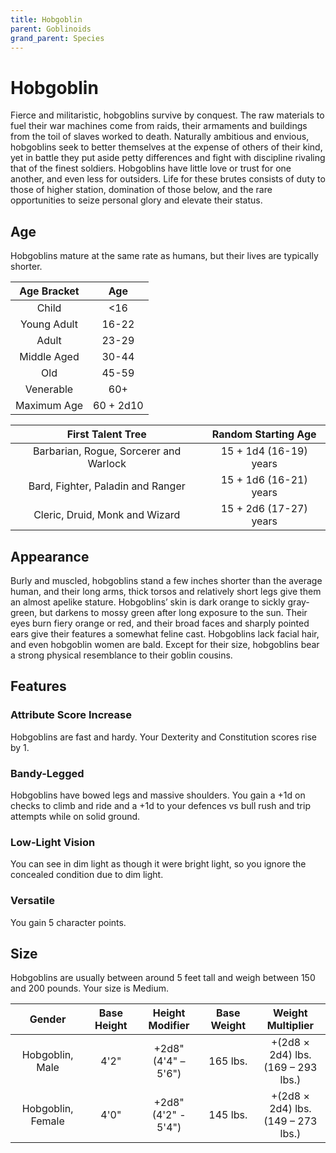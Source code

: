 ```yaml
---
title: Hobgoblin 
parent: Goblinoids
grand_parent: Species
---
```


# Hobgoblin
Fierce and militaristic, hobgoblins survive by conquest. The raw materials to fuel their war machines come from raids, their armaments and buildings from the toil of slaves worked to death. Naturally ambitious and envious, hobgoblins seek to better themselves at the expense of others of their kind, yet in battle they put aside petty differences and fight with discipline rivaling that of the finest soldiers. Hobgoblins have little love or trust for one another, and even less for outsiders. Life for these brutes consists of duty to those of higher station, domination of those below, and the rare opportunities to seize personal glory and elevate their status.

## Age
Hobgoblins mature at the same rate as humans, but their lives are typically shorter.

| Age Bracket | Age |
|:-----------:|:---:|
| Child       | <16 |
| Young Adult | 16-22 |
| Adult       | 23-29 |
| Middle Aged | 30-44 |
| Old         | 45-59 |
| Venerable   | 60+ |
| Maximum Age | 60 + 2d10 |

| First Talent Tree | Random Starting Age |
|:-----------------:|:-------------------:|
| Barbarian, Rogue, Sorcerer and Warlock | 15 + 1d4 (16-19) years |
| Bard, Fighter, Paladin and Ranger      | 15 + 1d6 (16-21) years |
| Cleric, Druid, Monk and Wizard         | 15 + 2d6 (17-27) years |

## Appearance
Burly and muscled, hobgoblins stand a few inches shorter than the average human, and their long arms, thick torsos and relatively short legs give them an almost apelike stature. Hobgoblins’ skin is dark orange to sickly gray-green, but darkens to mossy green after long exposure to the sun. Their eyes burn fiery orange or red, and their broad faces and sharply pointed ears give their features a somewhat feline cast. Hobgoblins lack facial hair, and even hobgoblin women are bald. Except for their size, hobgoblins bear a strong physical resemblance to their goblin cousins.

## Features

### Attribute Score Increase
Hobgoblins are fast and hardy. Your Dexterity and Constitution scores rise by 1.

### Bandy-Legged
Hobgoblins have bowed legs and massive shoulders. You gain a +1d on checks to climb and ride and a +1d to your defences vs bull rush and trip attempts while on solid ground.

### Low-Light Vision
You can see in dim light as though it were bright light, so you ignore the concealed condition due to dim light.

### Versatile
You gain 5 character points.

## Size
Hobgoblins are usually between around 5 feet tall and weigh between 150 and 200 pounds. Your size is Medium.

| Gender | Base Height | Height Modifier | Base Weight | Weight Multiplier |
|:------:|:-----------:|:---------------:|:-----------:|:-----------------:|
| Hobgoblin, Male   | 4'2" | +2d8"<br>(4'4" – 5'6") | 165 lbs. | +(2d8 × 2d4) lbs.<br>(169 – 293 lbs.) |
| Hobgoblin, Female | 4'0"  | +2d8"<br>(4'2" - 5'4") | 145 lbs.  | +(2d8 × 2d4) lbs.<br>(149 – 273 lbs.) |
